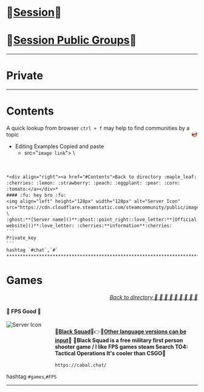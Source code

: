# **:tropical_drink:[Session](https://github.com/oxen-io):tropical_drink:**
# **:lemon:[Session Public Groups](/README.md):lemon:**  
***
# Private
***
# Contents
A quick lookup from browser `ctrl + f` may help to find communities by a topic
[<img align="right" width="16" height="16" src="button/up_button.jpg" alt="Back to top">](#contents)

* Editing Examples Copied and paste
  * src="`image link`"> \

````


*<div align="right"><a href="#Contents">Back to directory :maple_leaf: :cherries: :lemon: :strawberry: :peach: :eggplant: :pear: :corn: :tomato:</a></div>*
#### :fu: hey bro :fu:
<img align="left" height="128px" width="128px" alt="Server Icon" src="https://cdn.cloudflare.steamstatic.com/steamcommunity/public/images/clans/28770675/708652156e77d6b9fa8c451b9600966d82048ce7.png"> \
:ghost:**[Server name]()**:ghost::point_right::love_letter:**[Official website]()**:love_letter: :cherries:**information**:cherries:
```
Private_key
```
hashtag `#chat`,`#`
***********************************************************************************************************************************************************************

````
#

# Games #

*<div align="right"><a href="#Contents">Back to directory :maple_leaf: :cherries: :lemon: :strawberry: :peach: :eggplant: :pear: :corn: :tomato:</a></div>*
#### :fu:	FPS Good :fu:	
<img align="left" height="128px" width="128px" alt="Server Icon" src="https://media.st.dl.eccdnx.com/steam/apps/550650/header.jpg"> \
:ghost:**[Black Squad](https://store.steampowered.com/app/550650/)**:ghost::point_right::love_letter:**[Other language versions can be input](https://vfun.valofe.com/home)**:love_letter:	 :cherries:**Black Squad is a free military first person shooter game / I like FPS games steam Search TO4: Tactical Operations It's cooler than CSGO**:cherries: 
``` 
https://cabal.chat/
```
hashtag `#games`,`#FPS`
***********************************************************************************************************************************************************************



